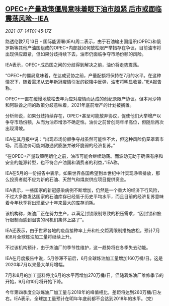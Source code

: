 <!--1626228063000-->
[OPEC+产量政策僵局意味着眼下油市趋紧 后市或面临震荡风险--IEA](https://cn.reuters.com/article/opec-plus-oil-supply-iea-0714-idCNKBS2EK056)
------

<div><i>2021-07-14T01:45:17Z</i></div><p>路透伦敦7月13日 - 国际能源署(IEA)周二表示，由于石油输出国组织(OPEC)和俄罗斯等其他产油国组成的OPEC+内部就如何放松限产举措存在争议，目前油市将出现供应趋紧，但如果分歧持续下去，油市仍面临争夺市场份额的风险。</p><p>IEA表示，OPEC+成员国之间的分歧得到解决之前，油价将走势震荡。</p><p>“OPEC+的僵局意味着，在达成妥协之前，产量配额将保持在7月的水平。在这种情况下，随着需求从去年新冠疫情引发的锐降中反弹，油市将明显收紧，”IEA报告称。</p><p>OPEC+一直在缓慢地放松去年为应对疫情而达成的创纪录限产协议。但本月沙特和阿联酋之间的政策分歧意味着，2021年底前增产的计划被搁置。</p><p>分析师说，如果分歧持续存在，OPEC+甚至可能放弃协议，促使他们大举增产以争夺市场份额，从而为油市增添不确定性。油价之前曾创两年半高位，但随后再次出现滑坡。</p><p>IEA在其月报中说：“出现市场份额争夺战虽然可能性不大，但这种风险仍笼罩着市场，而高油价可能刺激通货膨胀并破坏脆弱的经济复苏。”</p><p>“在OPEC+产量政策明朗化之前，油市可能会继续动荡。而波动无助于确保有序和安全的能源转型，也不符合产油国和消费者的利益，”IEA称。</p><p>IEA在5月的一份报告中表示，如果世界各国希望到本世纪中叶实现净零排放，那么投资者就不应为新的石油、天然气和煤炭供应项目提供资金。</p><p>IEA表示，一些国家的新冠感染病例不断增加，仍然是一个重大的经济下行风险，不过大多数发达国家的石油库存已经低于历史平均水平，而且目前的经济复苏意味着今年秋季将出现至少十年来最大的库存消耗。</p><p>该机构称，炼油厂正在努力生产，以满足封锁限制导致的积压需求，“因封锁和旅行限制而感到沮丧的司机们集体上路了”。</p><p>IEA还表示，由于世界各地的疫苗接种率上升和社交距离限制措施放松，预计7月和8月全球炼油加工量将继续上升。</p><p>不过该机构预计，由于炼油厂的季节性维护，这一趋势将在冬季失去动能。</p><p>IEA在月度报告中说，5月停滞不前后，6月全球炼油加工量增加160万桶/日。这是2020年7月以来最大单月增幅。</p><p>7月和8月的加工量料将比6月的水平再增加270万桶/日，但随着炼油厂维修季节的开始，9月和10月将开始下降。</p><p>今年第四季度全球炼油厂加工量与2018年的峰值相比，差距将达到260万桶/日左右。IEA表示，全球加工量预计在明年年底前都不会达到2018年的水平。(完)</p>
